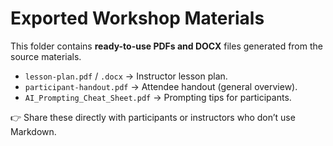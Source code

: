 # Exported Workshop Materials

This folder contains **ready-to-use PDFs and DOCX** files generated from the source materials.

- `lesson-plan.pdf` / `.docx` → Instructor lesson plan.  
- `participant-handout.pdf` → Attendee handout (general overview).  
- `AI_Prompting_Cheat_Sheet.pdf` → Prompting tips for participants.  

👉 Share these directly with participants or instructors who don’t use Markdown.

